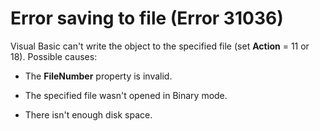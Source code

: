 
# Error saving to file (Error 31036)

Visual Basic can't write the object to the specified file (set  **Action** = 11 or 18). Possible causes:



- The  **FileNumber** property is invalid.
    
- The specified file wasn't opened in Binary mode.
    
- There isn't enough disk space.
    

